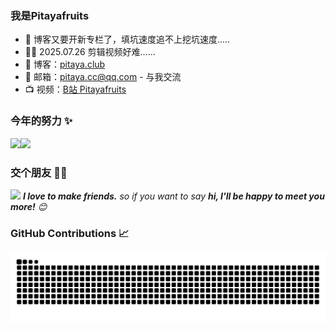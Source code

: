 ### 我是Pitayafruits

- :dog: 博客又要开新专栏了，填坑速度追不上挖坑速度.....
- :man_technologist: 2025.07.26 剪辑视频好难......
- :pencil: 博客：[pitaya.club](https://juejin.cn/user/4095037267779687)
- :love_letter: 邮箱：[pitaya.cc@qq.com](pitaya.cc@qq.com) - 与我交流
- :tv: 视频：[B站 Pitayafruits](https://space.bilibili.com/1543670243)

### 今年的努力 ✨
<img align="" height="137px" src="https://github-readme-stats.vercel.app/api?username=Pitayafruits&hide_title=true&hide_border=true&show_icons=true&include_all_commits=true&line_height=21&bg_color=0,EC6C6C,FFD479,FFFC79,73FA79&theme=graywhite&locale=cn" /><img align="" height="137px" src="https://github-readme-stats.vercel.app/api/top-langs/?username=Pitayafruits&hide_title=true&hide_border=true&layout=compact&bg_color=0,73FA79,73FDFF,D783FF&theme=graywhite&locale=cn" />

### 交个朋友 👬🏻
<img src="https://media.giphy.com/media/LnQjpWaON8nhr21vNW/giphy.gif" width="60"> <em><b>I love to make friends.</b> so if you want to say <b>hi, I'll be happy to meet you more!</b> 😊</em>

### GitHub Contributions 📈 
<picture>
  <source media="(prefers-color-scheme: dark)" srcset="https://raw.githubusercontent.com/Pitayafruits/Pitayafruits/output/github-contribution-grid-snake-dark.svg">
  <source media="(prefers-color-scheme: light)" srcset="https://raw.githubusercontent.com/Pitayafruits/Pitayafruits/output/github-contribution-grid-snake.svg">
  <img alt="github contribution grid snake animation" src="https://raw.githubusercontent.com/Pitayafruits/Pitayafruits/output/github-contribution-grid-snake.svg">
</picture>
